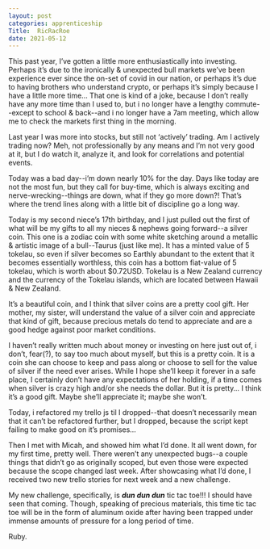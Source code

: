```yaml
---
layout: post 
categories: apprenticeship
Title:  RicRacRoe
date: 2021-05-12
---
```


This past year, I’ve gotten a little more enthusiastically into investing.  Perhaps it’s due to the ironically & unexpected bull markets we’ve been experience ever since the on-set of covid in our nation, or perhaps it’s due to having brothers who understand crypto, or perhaps it’s simply because I have a little more time…  That one is kind of a joke, because I don’t really have any more time than I used to, but i no longer have a lengthy commute--except to school & back--and i no longer have a 7am meeting, which allow me to check the markets first thing in the morning.

Last year I was more into stocks, but still not ‘actively’ trading.  Am I actively trading now?  Meh, not professionally by any means and I’m not very good at it, but I do watch it, analyze it, and look for correlations and potential events.

Today was a bad day--i’m down nearly 10% for the day.  Days like today are not the most fun, but they call for buy-time, which is always exciting and nerve-wrecking--things are down, what if they go more down?!  That’s where the trend lines along with a little bit of discipline go a long way.

Today is my second niece’s 17th birthday, and I just pulled out the first of what will be my gifts to all my nieces & nephews going forward--a silver coin.  This one is a zodiac coin with some white sketching around a metallic & artistic image of a bull--Taurus (just like me).  It has a minted value of 5 tokelau, so even if silver becomes so Earthly abundant to the extent that it becomes essentially worthless, this coin has a bottom fiat-value of 5 tokelau, which is worth about $0.72USD.  Tokelau is a New Zealand currency and the currency of the Tokelau islands, which are located between Hawaii & New Zealand.

It’s a beautiful coin, and I think that silver coins are a pretty cool gift.  Her mother, my sister, will understand the value of a silver coin and appreciate that kind of gift, because precious metals do tend to appreciate and are a good hedge against poor market conditions.

I haven’t really written much about money or investing on here just out of, i don’t, fear(?), to say too much about myself, but this is a pretty coin.  It is a coin she can choose to keep and pass along or choose to sell for the value of silver if the need ever arises.  While I hope she’ll keep it forever in a safe place, I certainly don’t have any expectations of her holding, if a time comes when silver is crazy high and/or she needs the dollar.  But it is pretty…  I think it’s a good gift.  Maybe she’ll appreciate it; maybe she won’t.

Today, i refactored my trello js til I dropped--that doesn’t necessarily mean that it can’t be refactored further, but I dropped, because the script kept failing to make good on it’s promises…

Then I met with Micah, and showed him what I’d done.  It all went down, for my first time, pretty well.  There weren’t any unexpected bugs--a couple things that didn’t go as originally scoped, but even those were expected because the scope changed last week.  After showcasing what I’d done, I received two new trello stories for next week and a new challenge.

My new challenge, specifically, is ***dun dun dun*** tic tac toe!!!  I should have seen that coming.  Though, speaking of precious materials, this time tic tac toe will be in the form of aluminum oxide after having been trapped under immense amounts of pressure for a long period of time.  

Ruby.

